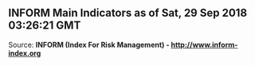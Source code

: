 ## INFORM Main Indicators as of Sat, 29 Sep 2018 03:26:21 GMT

Source: **INFORM (Index For Risk Management) - http://www.inform-index.org**